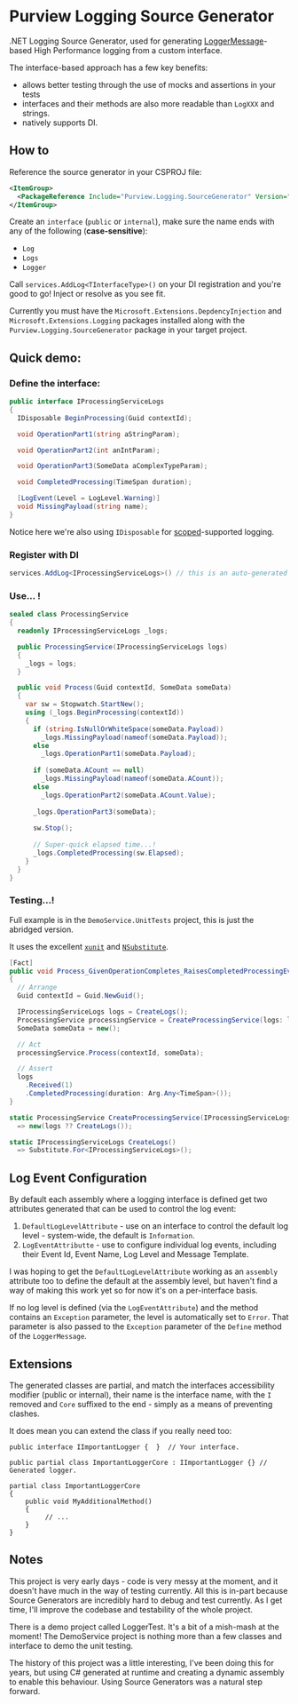 # Purview Logging Source Generator

.NET Logging Source Generator, used for generating [LoggerMessage](https://docs.microsoft.com/en-us/aspnet/core/fundamentals/logging/loggermessage)-based High Performance logging from a custom interface.

The interface-based approach has a few key benefits:

* allows better testing through the use of mocks and assertions in your tests
* interfaces and their methods are also more readable than `LogXXX` and strings.
* natively supports DI.

## How to

Reference the source generator in your CSPROJ file:

```xml
<ItemGroup>
  <PackageReference Include="Purview.Logging.SourceGenerator" Version="0.8.2-prerelease" />
</ItemGroup>
```

Create an `interface` (`public` or `internal`), make sure the name ends with any of the following (**case-sensitive**):

* `Log`
* `Logs`
* `Logger`

Call `services.AddLog<TInterfaceType>()` on your DI registration and you're good to go! Inject or resolve as you see fit.

Currently you must have the `Microsoft.Extensions.DepdencyInjection` and `Microsoft.Extensions.Logging` packages installed along with the `Purview.Logging.SourceGenerator` package in your target project.

## Quick demo:

### Define the interface:

```c#
public interface IProcessingServiceLogs
{
  IDisposable BeginProcessing(Guid contextId);

  void OperationPart1(string aStringParam);

  void OperationPart2(int anIntParam);

  void OperationPart3(SomeData aComplexTypeParam);

  void CompletedProcessing(TimeSpan duration);

  [LogEvent(Level = LogLevel.Warning)]
  void MissingPayload(string name);
}
```

Notice here we're also using `IDisposable` for [scoped](https://docs.microsoft.com/en-us/dotnet/core/extensions/logging?tabs=command-line#log-scopes)-supported logging.

### Register with DI

```c#
services.AddLog<IProcessingServiceLogs>() // this is an auto-generated extension method.
```

### Use... !

```c#
sealed class ProcessingService
{
  readonly IProcessingServiceLogs _logs;

  public ProcessingService(IProcessingServiceLogs logs)
  {
    _logs = logs;
  }

  public void Process(Guid contextId, SomeData someData)
  {
    var sw = Stopwatch.StartNew();
    using (_logs.BeginProcessing(contextId))
    {
      if (string.IsNullOrWhiteSpace(someData.Payload))
        _logs.MissingPayload(nameof(someData.Payload));
      else
        _logs.OperationPart1(someData.Payload);
        
      if (someData.ACount == null)
        _logs.MissingPayload(nameof(someData.ACount));
      else
        _logs.OperationPart2(someData.ACount.Value);
        
      _logs.OperationPart3(someData);
      
      sw.Stop();
      
      // Super-quick elapsed time...!
      _logs.CompletedProcessing(sw.Elapsed);
    }
  }
}
```

### Testing...!

Full example is in the `DemoService.UnitTests` project, this is just the abridged version. 

It uses the excellent [`xunit`](https://www.nuget.org/packages/xunit/)  and [`NSubstitute`](https://www.nuget.org/packages/NSubstitute/).

```c#
[Fact]
public void Process_GivenOperationCompletes_RaisesCompletedProcessingEvent()
{
  // Arrange
  Guid contextId = Guid.NewGuid();

  IProcessingServiceLogs logs = CreateLogs();
  ProcessingService processingService = CreateProcessingService(logs: logs);
  SomeData someData = new();

  // Act
  processingService.Process(contextId, someData);

  // Assert
  logs
    .Received(1)
    .CompletedProcessing(duration: Arg.Any<TimeSpan>());
}

static ProcessingService CreateProcessingService(IProcessingServiceLogs? logs = null)
  => new(logs ?? CreateLogs());

static IProcessingServiceLogs CreateLogs()
  => Substitute.For<IProcessingServiceLogs>();
```

## Log Event Configuration

By default each assembly where a logging interface is defined get two attributes generated that can be used to control the log event:

1. `DefaultLogLevelAttribute` - use on an interface to control the default log level - system-wide, the default is `Information`.
2. `LogEventAttributte` - use to configure individual log events, including their Event Id, Event Name, Log Level and Message Template.

I was hoping to get the `DefaultLogLevelAttribute` working as an  `assembly` attribute too to define the default at the assembly level, but haven't find a way of making this work yet so for now it's on a per-interface basis.

If no log level is defined (via the `LogEventAttribute`) and the method contains an `Exception` parameter, the level is automatically set to `Error`. That parameter is also passed to the `Exception` parameter of the `Define` method of the `LoggerMessage`. 

## Extensions

The generated classes are partial, and match the interfaces accessibility modifier (public or internal), their name is the interface name, with the `I` removed and `Core` suffixed to the end - simply as a means of preventing clashes.

It does mean you can extend the class if you really need too:

```
public interface IImportantLogger {  }	// Your interface.

public partial class ImportantLoggerCore : IImportantLogger {} // Generated logger.

partial class ImportantLoggerCore 
{
	public void MyAdditionalMethod()
	{
	     // ... 
	}
}
```

## Notes

This project is very early days - code is very messy at the moment, and it doesn't have much in the way of testing currently. All this is in-part because Source Generators are incredibly hard to debug and test currently. As I get time, I'll improve the codebase and testability of the whole project.

There is a demo project called LoggerTest. It's a bit of a mish-mash at the moment! The DemoService project is nothing more than a few classes and interface to demo the unit testing.

The history of this project was a little interesting, I've been doing this for years, but using C# generated at runtime and creating a dynamic assembly to enable this behaviour. Using Source Generators was a natural step forward.
